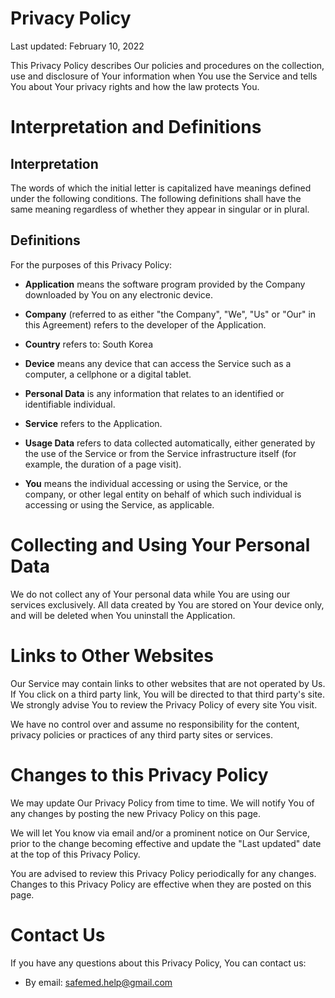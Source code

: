 # Privacy Policy

Last updated: February 10, 2022

This Privacy Policy describes Our policies and procedures on the collection,
use and disclosure of Your information when You use the Service and tells
You about Your privacy rights and how the law protects You.

# Interpretation and Definitions

## Interpretation

The words of which the initial letter is capitalized have meanings defined
under the following conditions. The following definitions shall have the
same meaning regardless of whether they appear in singular or in plural.

## Definitions

For the purposes of this Privacy Policy:

- __Application__ means the software program provided by the Company downloaded
by You on any electronic device.

- __Company__ (referred to as either "the Company", "We", "Us" or "Our" in
this Agreement) refers to the developer of the Application.

- __Country__ refers to:  South Korea

- __Device__ means any device that can access the Service such as a computer,
a cellphone or a digital tablet.

- __Personal Data__ is any information that relates to an identified or
identifiable individual.

- __Service__ refers to the Application.

- __Usage Data__ refers to data collected automatically, either generated by
the use of the Service or from the Service infrastructure itself (for example,
the duration of a page visit).

- __You__ means the individual accessing or using the Service, or the company,
or other legal entity on behalf of which such individual is accessing or
using the Service, as applicable.

# Collecting and Using Your Personal Data

We do not collect any of Your personal data while You are using our services
exclusively. All data created by You are stored on Your device only, and
will be deleted when You uninstall the Application.

# Links to Other Websites

Our Service may contain links to other websites that are not operated by Us.
If You click on a third party link, You will be directed to that third party's
site. We strongly advise You to review the Privacy Policy of every site You visit.

We have no control over and assume no responsibility for the content,
privacy policies or practices of any third party sites or services.

# Changes to this Privacy Policy

We may update Our Privacy Policy from time to time. We will notify You of
any changes by posting the new Privacy Policy on this page.

We will let You know via email and/or a prominent notice on Our Service,
prior to the change becoming effective and update the "Last updated" date at
the top of this Privacy Policy.

You are advised to review this Privacy Policy periodically for any changes.
Changes to this Privacy Policy are effective when they are posted on this page.

# Contact Us

If you have any questions about this Privacy Policy, You can contact us:

- By email: safemed.help@gmail.com
